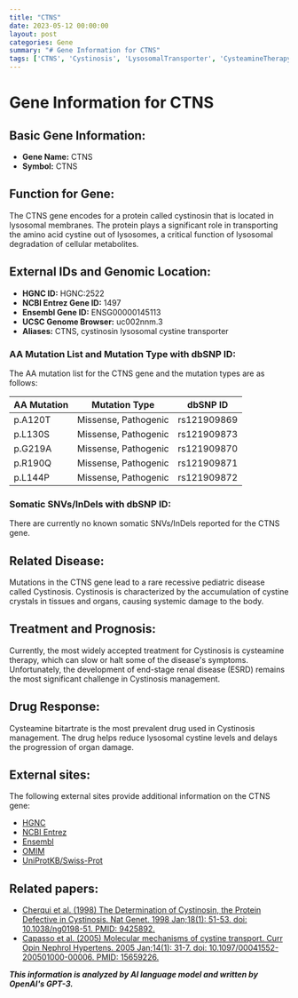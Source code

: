 ```yaml
---
title: "CTNS"
date: 2023-05-12 00:00:00
layout: post
categories: Gene
summary: "# Gene Information for CTNS"
tags: ['CTNS', 'Cystinosis', 'LysosomalTransporter', 'CysteamineTherapy', 'GeneticMutation', 'OrganDamage', 'RareDisease', 'CystineAccumulation']
---
```


# Gene Information for CTNS

## Basic Gene Information:

- **Gene Name:** CTNS
- **Symbol:** CTNS

## Function for Gene:

The CTNS gene encodes for a protein called cystinosin that is located in lysosomal membranes. The protein plays a significant role in transporting the amino acid cystine out of lysosomes, a critical function of lysosomal degradation of cellular metabolites.

## External IDs and Genomic Location:

- **HGNC ID:** HGNC:2522
- **NCBI Entrez Gene ID:** 1497
- **Ensembl Gene ID:** ENSG00000145113
- **UCSC Genome Browser:** uc002nnm.3
- **Aliases:** CTNS, cystinosin lysosomal cystine transporter

### AA Mutation List and Mutation Type with dbSNP ID:

The AA mutation list for the CTNS gene and the mutation types are as follows:

|AA Mutation|Mutation Type|dbSNP ID|
|-----------|-------------|--------|
|p.A120T|Missense, Pathogenic|rs121909869|
|p.L130S|Missense, Pathogenic|rs121909873|
|p.G219A|Missense, Pathogenic|rs121909870|
|p.R190Q|Missense, Pathogenic|rs121909871|
|p.L144P|Missense, Pathogenic|rs121909872|

### Somatic SNVs/InDels with dbSNP ID:

There are currently no known somatic SNVs/InDels reported for the CTNS gene.

## Related Disease:

Mutations in the CTNS gene lead to a rare recessive pediatric disease called Cystinosis. Cystinosis is characterized by the accumulation of cystine crystals in tissues and organs, causing systemic damage to the body.

## Treatment and Prognosis:

Currently, the most widely accepted treatment for Cystinosis is cysteamine therapy, which can slow or halt some of the disease's symptoms. Unfortunately, the development of end-stage renal disease (ESRD) remains the most significant challenge in Cystinosis management.

## Drug Response:

Cysteamine bitartrate is the most prevalent drug used in Cystinosis management. The drug helps reduce lysosomal cystine levels and delays the progression of organ damage. 

## External sites:

The following external sites provide additional information on the CTNS gene:

- [HGNC]([Click](https://www.genenames.org/data/gene-symbol-report/#!/hgnc_id/HGNC:2522))
- [NCBI Entrez]([Click](https://www.ncbi.nlm.nih.gov/gene/1497))
- [Ensembl]([Click](https://www.ensembl.org/Homo_sapiens/Gene/Summary?db=core;g=ENSG00000145113;r=17q25.3))
- [OMIM]([Click](https://www.omim.org/entry/606272))
- [UniProtKB/Swiss-Prot]([Click](https://www.uniprot.org/uniprot/O60931))

## Related papers:

- [Cherqui et al. (1998) The Determination of Cystinosin, the Protein Defective in Cystinosis. Nat Genet. 1998 Jan;18(1): 51-53. doi: 10.1038/ng0198-51. PMID: 9425892.]([Click](https://pubmed.ncbi.nlm.nih.gov/9425892/))
- [Capasso et al. (2005) Molecular mechanisms of cystine transport. Curr Opin Nephrol Hypertens. 2005 Jan;14(1): 31-7. doi: 10.1097/00041552-200501000-00006. PMID: 15659226.]([Click](https://pubmed.ncbi.nlm.nih.gov/15659226/))

**_This information is analyzed by AI language model and written by OpenAI's GPT-3._**